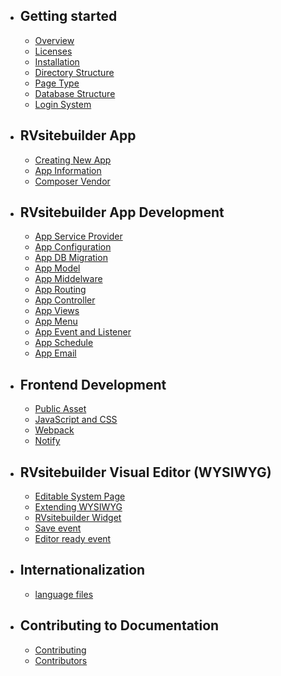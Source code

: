 - ## Getting started
    - [Overview](overview.md)   
    - [Licenses](licenses.md)
    - [Installation](installation.md)
    - [Directory Structure](directory-structure.md)
    - [Page Type](page-type.md)
    - [Database Structure](database-structure.md)
    - [Login System](login-system.md)
- ## RVsitebuilder App
    - [Creating New App](creating-new-app.md)
    - [App Information](app-json-and-dependency.md) 
    - [Composer Vendor](composer-vendor.md)
    <!-- - Additional Helpers and Commands -->
- ## RVsitebuilder App Development
    - [App Service Provider](app-service-provider.md)
    - [App Configuration](app-configuration.md) 
    - [App DB Migration](app-database-migration.md)
    - [App Model](app-model.md)
    - [App Middelware](app-middleware.md)
    - [App Routing](app-routing.md)
    - [App Controller](app-controller.md)
    - [App Views](app-views.md) 
    - [App Menu](app-menu.md) 
    - [App Event and Listener](app-event-listener.md) 
    - [App Schedule](app-schedule.md) 
    <!-- - App Console -->
    - [App Email](app-email.md)
    <!-- - Authorization (roles and policy) -->
- ## Frontend Development
    - [Public Asset](public-asset.md) 
    - [JavaScript and CSS](javascript-css-framework.md)
    - [Webpack](webpack.md)
    - [Notify](notify.md)

- ## RVsitebuilder Visual Editor (WYSIWYG)
    - [Editable System Page](creating-editable-system-page.md)
    - [Extending WYSIWYG](extending-WYSIWYG.md)
    - [RVsitebuilder Widget](rvsitebuilder-widget.md)
    - [Save event](eventSave.md)
    - [Editor ready event](eventEditorReady.md)
    <!-- - Extending Menu Components (search box, shop, login/logout)
    - Extending Section Content
    - Extending Insert Toolbar
    - Extending Form WYSIWYG
    - Extending Email WYSIWYG -->
- ## Internationalization
    - [language files](app-language-files.md)
<!-- - ## Testing -->
<!-- - ## Tutorials -->
- ## Contributing to Documentation
    - [Contributing](contributing.md)
    - [Contributors](contributors.md)



